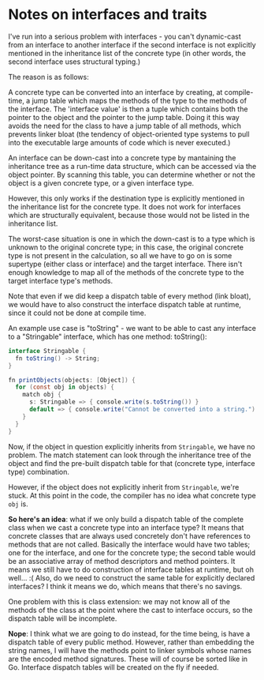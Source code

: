 # Notes on interfaces and traits

I've run into a serious problem with interfaces - you can't dynamic-cast from an interface to
another interface if the second interface is not explicitly mentioned in the inheritance list
of the concrete type (in other words, the second interface uses structural typing.)

The reason is as follows:

A concrete type can be converted into an interface by creating, at compile-time, a jump table which maps the methods of the type to the methods of the interface. The 'interface value' is then a tuple
which contains both the pointer to the object and the pointer to the jump table. Doing it this way
avoids the need for the class to have a jump table of all methods, which prevents linker bloat
(the tendency of object-oriented type systems to pull into the executable large amounts of code
which is never executed.)

An interface can be down-cast into a concrete type by mantaining the inheritance tree as a run-time
data structure, which can be accessed via the object pointer. By scanning this table, you can
determine whether or not the object is a given concrete type, or a given interface type.

However, this only works if the destination type is explicitly mentioned in the inheritance list
for the concrete type. It does not work for interfaces which are structurally equivalent, because
those would not be listed in the inheritance list.

The worst-case situation is one in which the down-cast is to a type which is unknown to the original
concrete type; in this case, the original concrete type is not present in the calculation, so all
we have to go on is some supertype (either class or interface) and the target interface. There isn't
enough knowledge to map all of the methods of the concrete type to the target interface type's
methods.

Note that even if we did keep a dispatch table of every method (link bloat), we would have to also
construct the interface dispatch table at runtime, since it could not be done at compile time.

An example use case is "toString" - we want to be able to cast any interface to a "Stringable"
interface, which has one method: toString():

```cs
interface Stringable {
  fn toString() -> String;
}

fn printObjects(objects: [Object]) {
  for (const obj in objects) {
    match obj {
      s: Stringable => { console.write(s.toString()) }
      default => { console.write("Cannot be converted into a string.") }
    }
  }
}
```

Now, if the object in question explicitly inherits from `Stringable`, we have no problem. The match
statement can look through the inheritance tree of the object and find the pre-built dispatch
table for that (concrete type, interface type) combination.

However, if the object does not explicitly inherit from `Stringable`, we're stuck. At this point in
the code, the compiler has no idea what concrete type `obj` is.

**So here's an idea**: what if we only build a dispatch table of the complete class when we cast a
concrete type into an interface type? It means that concrete classes that are always used concretely
don't have references to methods that are not called. Basically the interface would have two tables;
one for the interface, and one for the concrete type; the second table would be an associative array
of method descriptors and method pointers. It means we still have to do construction of interface
tables at runtime, but oh well... :( Also, do we need to construct the same table for explicitly
declared interfaces? I think it means we do, which means that there's no savings.

One problem with this is class extension: we may not know all of the methods of the class at the
point where the cast to interface occurs, so the dispatch table will be incomplete.

**Nope**: I think what we are going to do instead, for the time being, is have a dispatch table
of every public method. However, rather than embedding the string names, I will have the methods
point to linker symbols whose names are the encoded method signatures. These will of course
be sorted like in Go. Interface dispatch tables will be created on the fly if needed.

